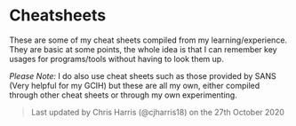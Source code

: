 # Cheatsheets

These are some of my cheat sheets compiled from my learning/experience. They are basic at some points, the whole idea is that I can remember key usages for programs/tools without having to look them up.

*Please Note:* I do also use cheat sheets such as those provided by SANS (Very helpful for my GCIH) but these are all my own, either compiled through other cheat sheets or through my own experimenting.

> Last updated by Chris Harris (@cjharris18) on the 27th October 2020
